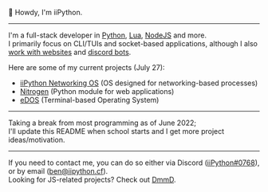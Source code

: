 👋 Howdy, I'm iiPython.

---
I'm a full-stack developer in [Python](https://python.org), [Lua](https://lua.org), [NodeJS](https://nodejs.org) and more.  
I primarily focus on CLI/TUIs and socket-based applications, although I also [work with websites](https://iipython.cf) and [discord bots](https://github.com/ii-Python/Prism-v3).

Here are some of my current projects (July 27):
+ [iiPython Networking OS](https://github.com/iiPythonNetworking/os) (OS designed for networking-based processes)
+ [Nitrogen](https://github.com/ii-Python/nitrogen) (Python module for web applications)
+ [eDOS](https://github.com/ii-Python/eDOS) (Terminal-based Operating System)

---
Taking a break from most programming as of June 2022;  
I'll update this README when school starts and I get more project ideas/motivation. 

---
If you need to contact me, you can do so either via Discord ([iiPython#0768](https://discord.com/users/633185043774177280)), or by email ([ben@iipython.cf](mailto:ben@iipython.cf)).  
Looking for JS-related projects? Check out [DmmD](https://github.com/Dm12332131mD).
